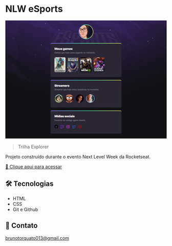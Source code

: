 # NLW eSports

![preview](./.github/preview.png)

> Trilha Explorer

Projeto construído durante o evento Next Level Week da Rocketseat.

[🔗 Clique aqui para acessar](https://torqu4to.github.io/nlw-esports-explorer/)


## 🛠 Tecnologias

- HTML
- CSS
- Git e Github

## 💛 Contato

brunotorquato013@gmail.com
